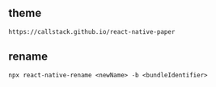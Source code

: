 ##  theme

    https://callstack.github.io/react-native-paper

##  rename

    npx react-native-rename <newName> -b <bundleIdentifier>

